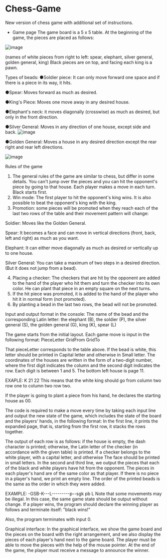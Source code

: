 # Chess-Game
New version of chess game with additional set of instructions.

- Game page
The game board is a 5 x 5 table. At the beginning of the game, the pieces are placed as follows:

![image](https://user-images.githubusercontent.com/118456195/211197304-0151d2ff-0c3b-4424-8b8a-7adee2ae21e8.png)

(names of white pieces from right to left: spear, elephant, silver general, golden general, king)
Black pieces are on top, and facing each king is a pawn.

Types of beads:
●Soldier piece: It can only move forward one space and if there is a piece in its way, it hits. 

●Spear: Moves forward as much as desired. 

●King's Piece: Moves one move away in any desired house. 

●Elephant's neck: it moves diagonally (crosswise) as much as desired, but only in the front direction. 

●Silver General: Moves in any direction of one house, except side and back. 
![image](https://user-images.githubusercontent.com/118456195/211197487-94e557f2-8b38-48c5-b081-da168131790f.png)

●Golden General: Moves a house in any desired direction except the rear right and rear left directions.

![image](https://user-images.githubusercontent.com/118456195/211197498-8ce7501e-69a2-42b0-b8b2-6a9b2b97414e.png)

Rules of the game
1. The general rules of the game are similar to chess, but differ in some details. You can't jump over the pieces and you can hit the opponent's piece by going to that house. Each player makes a move in each turn. Black starts first.
2. Win mode: The first player to hit the opponent's king wins. It is also possible to beat the opponent's king with the king.
3. Promotion: some pieces will be promoted when they reach each of the last two rows of the table and their movement pattern will change:

Soldier: Moves like the Golden General.

Spear: It becomes a face and can move in vertical directions (front, back, left and right) as much as you want.

Elephant: It can either move diagonally as much as desired or vertically up to one house.

Silver General: You can take a maximum of two steps in a desired direction. (But it does not jump from a bead).

4. Placing a checker: The checkers that are hit by the opponent are added to the hand of the player who hit them and turn the checker into its own color.
He can plant that piece in an empty square on the next turns.
5. If the hit piece was promoted, it is added to the hand of the player who hit it in normal form (not promoted).
6. By planting a bead in the last two rows, the bead will not be promoted.

Input and output format in the console:
The name of the bead and the corresponding Latin letter: the elephant (B), the soldier (P), the silver general (S), the golden general (G),
king (K), spear (L)

The game starts from the initial layout. Each game move is input in the following format:
PieceLetter GridFrom GridTo

That pieceLetter corresponds to the table above. If the bead is white, this letter should be printed in Capital letter and otherwise in Small letter.
The coordinates of the houses are written in the form of a two-digit number, where the first digit indicates the column and the second digit indicates the row. Each digit is between 1 and 5. The bottom left house is page 11.

EXAPLE:
K 21 22
This means that the white king should go from column two row one to column two row two.

If the player is going to plant a piece from his hand, he declares the starting house as 00.

The code is required to make a move every time by taking each input line and output the new state of the game, which includes the state of the board and the players' hands, in the following format:
In the first line, it prints the expanded page, that is, starting from the first row, it stacks the rows together.

The output of each row is as follows: if the house is empty, the dash character is printed; otherwise, the Latin letter of the checker (in accordance with the given table) is printed. If a checker belongs to the white player, with a capital letter, and otherwise The face should be printed in small letters.
In the second and third line, we output the pieces that each of the black and white players have hit from the opponent. 
The pieces in each player's hand are of the same color as that player. If there is no piece in a player's hand, we print an empty line. 
The order of the printed beads is the same as the order in which they were added.


EXAMPLE:
-GSB-K---L---------p--sgk
pb
L
Note that some movements may be illegal. In this case, the same game state should be output without change.
If a player wins, the program should declare the winning player as follows and terminate itself:
"black wins!"

Also, the program terminates with input 0.

Graphical interface:
In the graphical interface, we show the game board and the pieces on the board with the right arrangement, and we also display the pieces of each player's hand next to the game board.
The player must be able to move the pieces with the help of the mouse pointer.
At the end of the game, the player must receive a message to announce the winner.


